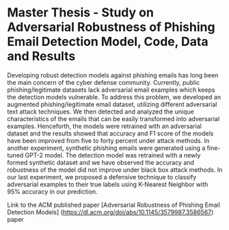 # Master Thesis - Study on Adversarial Robustness of Phishing Email Detection Model, Code, Data and Results

 Developing robust detection models against phishing emails has long been the main concern of the cyber defense community. Currently, public phishing/legitimate datasets lack
adversarial email examples which keeps the detection models vulnerable. To address this problem, we developed an augmented phishing/legitimate email dataset, utilizing different adversarial text attack techniques. We then detected and analyzed the unique characteristics of the emails that can be easily transformed into adversarial examples. Henceforth, the
models were retrained with an adversarial dataset and the results showed that accuracy and F1 score of the models have been improved from five to forty percent under attack methods.
In another experiment, synthetic phishing emails were generated using a fine-tuned GPT-2 model. The detection model was retrained with a newly formed synthetic dataset and we
have observed the accuracy and robustness of the model did not improve under black box attack methods.
In our last experiment, we proposed a defensive technique to classify adversarial examples to their true labels using K-Nearest Neighbor with 95% accuracy in our prediction.

Link to the ACM published paper [Adversarial Robustness of Phishing Email Detection Models] (https://dl.acm.org/doi/abs/10.1145/3579987.3586567) paper
